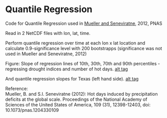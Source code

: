 # Quantile Regression
Code for Quantile Regression used in [Mueller and Seneviratne](http://www.pnas.org/content/109/31/12398), 2012, PNAS

Read in 2 NetCDF files with lon, lat, time.

Perform quantile regression over time at each lon x lat location and
calculate 0.9-significance level with 200 bootstrapps (significance was not used in Mueller and Seneviratne, 2012)

Figure:
Slope of regression lines of 10th, 30th, 70th and 90th percentiles - regressing drought indices and number of hot days.
[alt tag](https://cloud.githubusercontent.com/assets/15571699/15908162/89ce069e-2dc0-11e6-9be0-99048dfa1fb0.jpg)

And quantile regression slopes for Texas (left hand side).
[alt tag](https://cloud.githubusercontent.com/assets/15571699/15908166/8dd4cba6-2dc0-11e6-8078-610b7d10e7fa.jpg)

Reference:  
Mueller, B. and S.I. Seneviratne (2012): Hot days induced by precipitation deficits at the global scale. Proceedings of the National Academy of Sciences of the United States of America, 109 (31), 12398-12403, doi: 10.1073/pnas.1204330109

